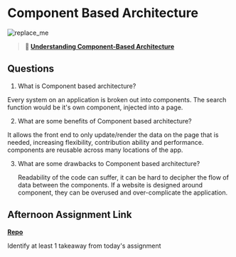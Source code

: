 # Component Based Architecture

![replace_me](https://codeworks.blob.core.windows.net/public/assets/img/illustrations/placeholder.svg)

> **📖 [Understanding Component-Based Architecture](https://codeworksacademy.com/fs-student-guide/resources/wk6/01-Component-Based-Architecture)**

## Questions

1. What is Component based architecture?

  Every system on an application is broken out into components. The search function would be it's own component, injected into a page. 

2. What are some benefits of Component based architecture?

  It allows the front end to only update/render the data on the page that is needed, increasing flexibility, contribution ability and performance. components are reusable across many locations of the app.

3. What are some drawbacks to Component based architecture?
    
     Readability of the code can suffer, it can be hard to decipher the flow of data between the components. If a website is designed around component, they can be overused and over-complicate the application.

## Afternoon Assignment Link

**[Repo](https://github.com/patrick-misner/vue-playground)**

Identify at least 1 takeaway from today's assignment
